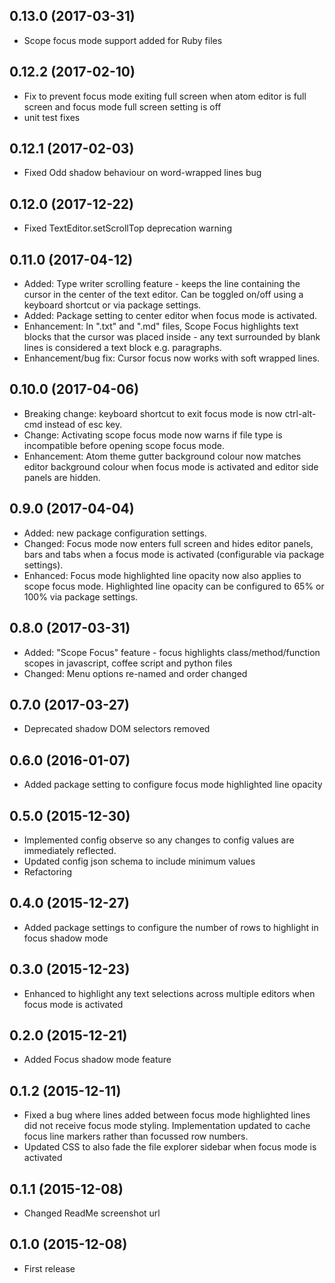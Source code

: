 
## 0.13.0  (2017-03-31)
* Scope focus mode support added for Ruby files

## 0.12.2  (2017-02-10)
* Fix to prevent focus mode exiting full screen when atom editor is full screen and focus mode full screen setting is off
* unit test fixes

## 0.12.1  (2017-02-03)
* Fixed Odd shadow behaviour on word-wrapped lines bug

## 0.12.0  (2017-12-22)
* Fixed TextEditor.setScrollTop deprecation warning

## 0.11.0  (2017-04-12)
* Added: Type writer scrolling feature - keeps the line containing the cursor in the center of the text editor. Can be toggled on/off using a keyboard shortcut or via package settings.
* Added: Package setting to center editor when focus mode is activated.
* Enhancement: In ".txt" and ".md" files, Scope Focus highlights text blocks that the cursor was placed inside - any text surrounded by blank lines is considered a text block e.g. paragraphs.
* Enhancement/bug fix: Cursor focus now works with soft wrapped lines.

## 0.10.0  (2017-04-06)
* Breaking change: keyboard shortcut to exit focus mode is now ctrl-alt-cmd instead of esc key.
* Change: Activating scope focus mode now warns if file type is incompatible before opening scope focus mode.
* Enhancement: Atom theme gutter background colour now matches editor background colour when focus mode is activated and editor side panels are hidden.

## 0.9.0  (2017-04-04)
* Added: new package configuration settings.
* Changed: Focus mode now enters full screen and hides editor panels, bars and tabs when a focus mode is activated (configurable via package settings).
* Enhanced: Focus mode highlighted line opacity now also applies to scope focus mode. Highlighted line opacity can be configured to 65% or 100% via package settings.

## 0.8.0  (2017-03-31)
* Added: "Scope Focus" feature - focus highlights class/method/function scopes in javascript, coffee script and python files
* Changed: Menu options re-named and order changed

## 0.7.0  (2017-03-27)
* Deprecated shadow DOM selectors removed

## 0.6.0  (2016-01-07)
* Added package setting to configure focus mode highlighted line opacity

## 0.5.0  (2015-12-30)
* Implemented config observe so any changes to config values are immediately reflected.
* Updated config json schema to include minimum values
* Refactoring

## 0.4.0  (2015-12-27)
* Added package settings to configure the number of rows to highlight in focus shadow mode

## 0.3.0  (2015-12-23)
* Enhanced to highlight any text selections across multiple editors when focus mode is activated

## 0.2.0  (2015-12-21)
* Added Focus shadow mode feature

## 0.1.2  (2015-12-11)
* Fixed a bug where lines added between focus mode highlighted lines did not receive focus mode styling.
Implementation updated to cache focus line markers rather than focussed row numbers.
* Updated CSS to also fade the file explorer sidebar when focus mode is activated

## 0.1.1  (2015-12-08)
* Changed ReadMe screenshot url

## 0.1.0  (2015-12-08)
* First release
